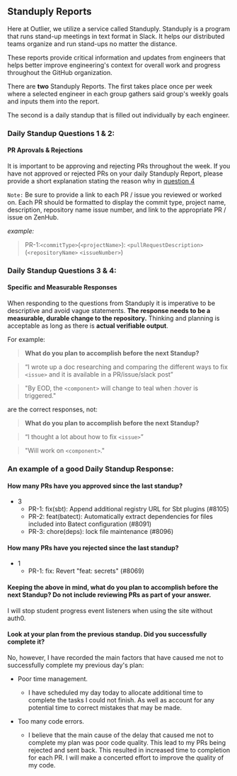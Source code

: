 ## Standuply Reports

Here at Outlier, we utilize a service called Standuply.
Standuply is a program that runs stand-up meetings in text format in Slack. It helps our distributed teams organize and run stand-ups no matter the distance.

These reports provide critical information and updates from engineers that helps better improve engineering's context for overall work and progress throughout the GitHub organization.

There are **two** Standuply Reports. The first takes place once per week where a selected engineer in each group gathers said group's weekly goals and inputs them into the report.

The second is a daily standup that is filled out individually by each engineer.

### Daily Standup Questions 1 & 2: 
#### PR Aprovals & Rejections

It is important to be approving and rejecting PRs throughout the week. If you have not approved or rejected PRs on your daily Standuply Report, please provide a short explanation stating the reason why in [question 4](#Look-at-your-plan-from-the-previous-standup.-Did-you-successfully-complete-it?)

`Note:` Be sure to provide a link to each PR / issue you reviewed or worked on. Each PR should be formatted to display the commit type, project name, description, repository name issue number, and link to the appropriate PR / issue on ZenHub.

*example:*

>PR-1:`<commitType>`(`<projectName>`): `<pullRequestDescription>`(`<repositoryName>` `<issueNumber>`)

### Daily Standup Questions 3 & 4:
#### Specific and Measurable Responses

When responding to the questions from Standuply it is imperative to be descriptive and avoid vague statements. **The response needs to be a measurable, durable change to the repository.**
Thinking and planning is acceptable as long as there is **actual verifiable output**.

For example:

>**What do you plan to accomplish before the next Standup?**

>“I wrote up a doc researching and comparing the different ways to fix `<issue>` and it is available in a PR/issue/slack post”

>"By EOD, the `<component>` will change to teal when :hover is triggered."

are the correct responses, not:

>**What do you plan to accomplish before the next Standup?**

>“I thought a lot about how to fix `<issue>`”

>"Will work on `<component>`."


### An example of a good Daily Standup Response:

#### How many PRs have you approved since the last standup?

- 3
  - PR-1: fix(sbt): Append additional registry URL for Sbt plugins (#8105)
  - PR-2: feat(batect): Automatically extract dependencies for files included into Batect configuration (#8091)
  - PR-3: chore(deps): lock file maintenance (#8096)

#### How many PRs have you rejected since the last standup?

- 1
  - PR-1: fix: Revert "feat: secrets" (#8069)

#### Keeping the above in mind, what do you plan to accomplish before the next Standup? Do not include reviewing PRs as part of your answer.

I will stop student progress event listeners when using the site without auth0.

#### Look at your plan from the previous standup. Did you successfully complete it?

No, however, I have recorded the main factors that have caused me not to successfully complete my previous day's plan:

- Poor time management.

  - I have scheduled my day today to allocate additional time to complete the tasks I could not finish. As well as account for any potential time to correct mistakes that may be made.

- Too many code errors.

  - I believe that the main cause of the delay that caused me not to complete my plan was poor code quality. This lead to my PRs being rejected and sent back. This resulted in increased time to completion for each PR. I will make a concerted effort to improve the quality of my code.